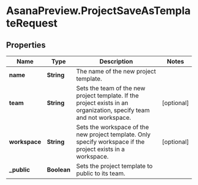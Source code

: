 # AsanaPreview.ProjectSaveAsTemplateRequest

## Properties
Name | Type | Description | Notes
------------ | ------------- | ------------- | -------------
**name** | **String** | The name of the new project template. | 
**team** | **String** | Sets the team of the new project template. If the project exists in an organization, specify team and not workspace. | [optional] 
**workspace** | **String** | Sets the workspace of the new project template. Only specify workspace if the project exists in a workspace. | [optional] 
**_public** | **Boolean** | Sets the project template to public to its team. | 
